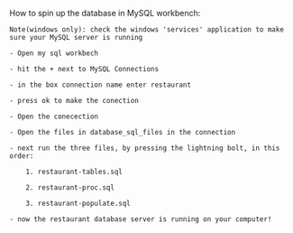 How to spin up the database in MySQL workbench:

    Note(windows only): check the windows 'services' application to make sure your MySQL server is running
    
    - Open my sql workbech 
    
    - hit the + next to MySQL Connections
    
    - in the box connection name enter restaurant
    
    - press ok to make the conection
    
    - Open the conecection
    
    - Open the files in database_sql_files in the connection
    
    - next run the three files, by pressing the lightning bolt, in this order:
    
        1. restaurant-tables.sql
        
        2. restaurant-proc.sql
        
        3. restaurant-populate.sql
        
    - now the restaurant database server is running on your computer!
